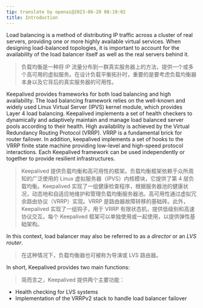 ```yaml
---
tip: translate by openai@2023-06-20 08:19:02
title: Introduction
---
```


Load balancing is a method of distributing IP traffic across a cluster of real servers, providing one or more highly available virtual services. When designing load-balanced topologies, it is important to account for the availability of the load balancer itself as well as the real servers behind it.

> 负载均衡是一种将 IP 流量分布到一群真实服务器上的方法，提供一个或多个高可用的虚拟服务。在设计负载平衡拓扑时，重要的是要考虑负载均衡器本身以及它背后的真实服务器的可用性。

Keepalived provides frameworks for both load balancing and high availability. The load balancing framework relies on the well-known and widely used Linux Virtual Server (IPVS) kernel module, which provides Layer 4 load balancing. Keepalived implements a set of health checkers to dynamically and adaptively maintain and manage load balanced server pools according to their health. High availability is achieved by the Virtual Redundancy Routing Protocol (VRRP). VRRP is a fundamental brick for router failover. In addition, keepalived implements a set of hooks to the VRRP finite state machine providing low-level and high-speed protocol interactions. Each Keepalived framework can be used independently or together to provide resilient infrastructures.

> Keepalived 提供负载均衡和高可用性的框架。负载均衡框架依赖于众所周知的广泛使用的 Linux 虚拟服务器（IPVS）内核模块，它提供了第 4 层负载均衡。Keepalived 实现了一组健康检查程序，根据服务器池的健康状况，动态地和自适应地维护和管理负载均衡服务器池。高可用性通过虚拟冗余路由协议（VRRP）实现。VRRP 是路由器故障转移的基础砖。此外，Keepalived 实现了一组钩子，用于 VRRP 有限状态机，提供低级别和高速协议交互。每个 Keepalived 框架可以单独使用或一起使用，以提供弹性基础架构。

In this context, load balancer may also be referred to as a _director_ or an _LVS router_.

> 在这种情况下，负载均衡器也可被称为导演或 LVS 路由器。

In short, Keepalived provides two main functions:

> 简而言之，Keepalived 提供两个主要功能：

- Health checking for LVS systems
- Implementation of the VRRPv2 stack to handle load balancer failover

